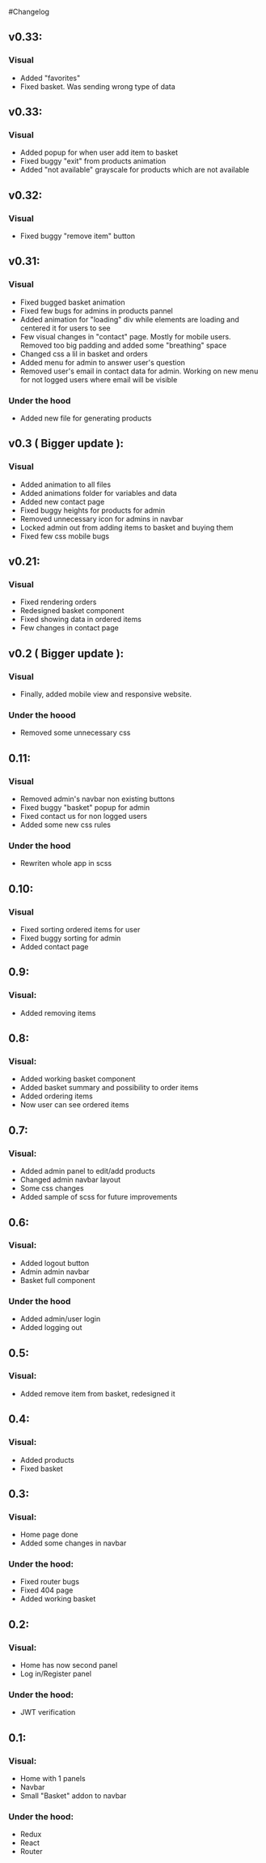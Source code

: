 #Changelog

## v0.33:
### Visual
- Added "favorites" 
- Fixed basket. Was sending wrong type of data

## v0.33:
### Visual
- Added popup for when user add item to basket
- Fixed buggy "exit" from products animation
- Added "not available" grayscale for products which are not available 

## v0.32:
### Visual
- Fixed buggy "remove item" button

## v0.31:
### Visual
- Fixed bugged basket animation
- Fixed few bugs for admins in products pannel
- Added animation for "loading" div while elements are loading and centered it for users to see
- Few visual changes in "contact" page. Mostly for mobile users. Removed too big padding and added some "breathing" space
- Changed css a lil in basket and orders
- Added menu for admin to answer user's question
- Removed user's email in contact data for admin. Working on new menu for not logged users where email will be visible

### Under the hood
- Added new file for generating products 

## v0.3 ( Bigger update ):
### Visual
- Added animation to all files
- Added animations folder for variables and data
- Added new contact page
- Fixed buggy heights for products for admin
- Removed unnecessary icon for admins in navbar
- Locked admin out from adding items to basket and buying them
- Fixed few css mobile bugs

## v0.21:
### Visual
- Fixed rendering orders
- Redesigned basket component
- Fixed showing data in ordered items
- Few changes in contact page

## v0.2 ( Bigger update ):
### Visual
- Finally, added mobile view and responsive website. 

### Under the hoood
- Removed some unnecessary css

## 0.11:
### Visual
- Removed admin's navbar non existing buttons
- Fixed buggy "basket" popup for admin
- Fixed contact us for non logged users
- Added some new css rules

### Under the hood
- Rewriten whole app in scss

## 0.10:
### Visual
- Fixed sorting ordered items for user
- Fixed buggy sorting for admin
- Added contact page

## 0.9:
### Visual:
- Added removing items

## 0.8:
### Visual:
- Added working basket component
- Added basket summary and possibility to order items
- Added ordering items
- Now user can see ordered items

## 0.7:
### Visual:
- Added admin panel to edit/add products
- Changed admin navbar layout
- Some css changes
- Added sample of scss for future improvements

## 0.6:
### Visual:
- Added logout button
- Admin admin navbar
- Basket full component

### Under the hood
- Added admin/user login
- Added logging out

## 0.5:
### Visual:
- Added remove item from basket, redesigned it

## 0.4:
### Visual:
- Added products 
- Fixed basket

## 0.3:
### Visual:
- Home page done
- Added some changes in navbar

### Under the hood:
- Fixed router bugs
- Fixed 404 page
- Added working basket

## 0.2:
### Visual:
- Home has now second panel
- Log in/Register panel

### Under the hood:
- JWT verification

## 0.1:
### Visual:
- Home with 1 panels
- Navbar
- Small "Basket" addon to navbar

### Under the hood:
- Redux
- React 
- Router


